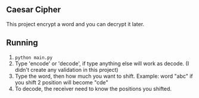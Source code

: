 ## Caesar Cipher
This project encrypt a word and you can decrypt it later.

## Running 
1. ```python main.py```
2. Type 'encode' or 'decode', if type anything else will work as decode. (I didn't create any validation in this project)
3. Type the word, then how much you want to shift. Example: word "abc" if you shift 2 position will become "cde"
4. To decode, the receiver need to know the positions you shifted.